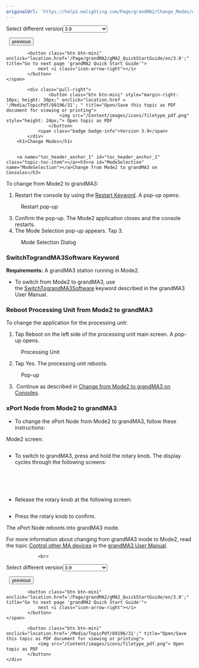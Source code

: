 ```yaml
---
originalUrl: 'https://help2.malighting.com/Page/grandMA2/Change_Modes/en/3.9'
---
```


<div class="topic-navigation">

<div class="pull-right">
	<span class="pull-left">


<div class="pull-left">
<form action="/Topic/SetCurrentVersionNumber" class="form-inline" id="frmTagSelector" method="post">	<span class="form-mini">
		<div class="input-prepend"><span class="add-on">Select different version</span><select autocomplete="off" id="versionNumberId" name="versionNumberId" onchange="$(this).closest('#frmTagSelector').submit();" style="width: 120px;"><option value="">- latest -</option>
<option value="6">3.3</option>
<option value="14">3.4</option>
<option value="18">3.5</option>
<option value="21">3.6</option>
<option value="23">3.7</option>
<option value="27">3.8</option>
<option selected="selected" value="31">3.9</option>
</select></div>
		<input data-val="true" data-val-number="The field Int32 must be a number." data-val-required="The Int32 field is required." id="ProductId" name="ProductId" type="hidden" value="27">
		<input id="CurrentGuid" name="CurrentGuid" type="hidden" value="2763e2bb-6e82-4994-ba73-7091c1e5797e">
	</span>
</form></div>&nbsp;	</span>
	<span class="pull-right" style="white-space: nowrap;">
			<button class="btn btn-mini" onclick="location.href='/Page/grandMA2/mode2_version_specification/en/3.9'; " title="Go to previous page 'Version Specification'">
				<i class="icon-arrow-left"></i> previous
			</button>

			<button class="btn btn-mini" onclick="location.href='/Page/grandMA2/gMA2_QuickStartGuide/en/3.9';" title="Go to next page 'grandMA2 Quick Start Guide'">
				next <i class="icon-arrow-right"></i> 
			</button>
	</span>
</div>
<div class="clear-fix" style="margin-bottom: 10px"></div>
</div>

		
			<div class="pull-right">
					<button class="btn btn-mini" style="margin-right: 10px; height: 30px;" onclick="location.href = '/Media/TopicPdf/89196/31'; " title="Open/Save this topic as PDF document for viewing or printing">
						<img src="/Content/images/icons/filetype_pdf.png" style="height: 24px;"> Open topic as PDF
					</button>
				<span class="badge badge-info">Version 3.9</span>
			</div>
		<h1>Change Modes</h1>


		<a name="toc_header_anchor_1" id="toc_header_anchor_1" class="topic-toc-item"></a><h3><a id="ModeSelection" name="ModeSelection"></a>Change from Mode2 to grandMA3 on Consoles</h3>

<p>To change from Mode2 to grandMA3:</p>

<ol>
	<li>Restart the console by using the <a href="/Topic/fece2234-7513-4dc5-b039-4dbf13d6d319">Restart Keyword</a>. A pop-up opens:</li>
</ol>

<figure class="caption"><img alt="" src="/Media/Image/popup_restart.png">
<figcaption>Restart pop-up</figcaption>
</figure>

<ol start="3">
	<li>Confirm the pop-up. The Mode2 application closes and the console restarts.</li>
	<li>The Mode Selection pop-up appears. Tap <span class="softkey">3</span>.</li>
</ol>

<figure class="caption"><img alt="" src="/Media/Image/img_select-mode_v0-9_3_3.png">
<figcaption>Mode Selection Dialog</figcaption>
</figure>

<a name="toc_header_anchor_2" id="toc_header_anchor_2" class="topic-toc-item"></a><h3>SwitchTograndMA3Software Keyword</h3>

<p><strong>Requirements:</strong> A grandMA3 station running in Mode2.</p>

<ul>
	<li>To switch from Mode2 to grandMA3, use the&nbsp;<a href="https://help.malighting.com/grandMA3/latest/?p=keyword_switchtograndma3software.html">SwitchTograndMA3Software</a>&nbsp;keyword described in the grandMA3 User Manual.</li>
</ul>

<a name="toc_header_anchor_3" id="toc_header_anchor_3" class="topic-toc-item"></a><h3>Reboot Processing Unit from Mode2 to grandMA3</h3>

<p>To change the application for the processing unit:</p>

<ol>
	<li>Tap <span class="softkey">Reboot</span>&nbsp;on the left side of the processing unit main screen. A pop-up opens.</li>
</ol>

<figure class="caption"><img alt="" src="/Media/Image/Overlay_reboot_1_resize.png">
<figcaption>Processing Unit</figcaption>
</figure>

<ol start="2">
	<li>
	<p>Tap <span class="softkey">Yes</span>. The processing unit reboots.</p>
	</li>
</ol>

<figure class="caption"><img alt="" src="/Media/Image/Overlay_reboot_resize_2.png">
<figcaption>Pop-up&nbsp;</figcaption>
</figure>

<ol start="3">
	<li>
	<p>&nbsp;Continue as described in <a href="#ModeSelection">Change from Mode2 to grandMA3 on Consoles</a>.</p>
	</li>
</ol>

<a name="toc_header_anchor_4" id="toc_header_anchor_4" class="topic-toc-item"></a><h3>xPort Node from Mode2 to grandMA3</h3>

<ul>
	<li>To change the xPort Node from Mode2 to grandMA3, follow these instructions:</li>
</ul>

<p>Mode2 screen:</p>

<p><img alt="" src="/Media/Image/01_xPort_Mode_Wechsel.png"></p>

<ul>
	<li>To switch to grandMA3, press and hold the rotary knob. The display cycles through the following screens:</li>
</ul>

<p><img alt="" src="/Media/Image/01b_xPort_Mode_Wechsel.png"></p>

<p><img alt="" src="/Media/Image/02_xPort_Mode_Wechsel.png"></p>

<p><img alt="" src="/Media/Image/03_xPort_Mode_Wechsel.png"></p>

<p><img alt="" src="/Media/Image/04_xPort_Mode_Wechsel.png"></p>

<p><img alt="" src="/Media/Image/05_xPort_Mode_Wechsel.png"></p>

<ul>
	<li>Release the rotary knob at the following screen:</li>
</ul>

<p><img alt="" src="/Media/Image/06_xPort_Mode_Wechsel.png"></p>

<ul>
	<li>Press the rotary knob to confirm.</li>
</ul>

<p>The xPort Node reboots into grandMA3 mode.</p>

<p>For more information about changing from grandMA3 mode to Mode2, read the topic <a href="https://help.malighting.com/grandMA3/2.0/HTML/control_other_ma_devices.html" target="_blank">Control other MA devices</a> in the <a href="https://help.malighting.com/grandMA3/latest/?p=help.html" target="_blank">grandMA3 User Manual</a>.</p>


				<br>
<div class="topic-navigation">

<div class="pull-right">
	<span class="pull-left">


<div class="pull-left">
<form action="/Topic/SetCurrentVersionNumber" class="form-inline" id="frmTagSelector" method="post">	<span class="form-mini">
		<div class="input-prepend"><span class="add-on">Select different version</span><select autocomplete="off" id="versionNumberId" name="versionNumberId" onchange="$(this).closest('#frmTagSelector').submit();" style="width: 120px;"><option value="">- latest -</option>
<option value="6">3.3</option>
<option value="14">3.4</option>
<option value="18">3.5</option>
<option value="21">3.6</option>
<option value="23">3.7</option>
<option value="27">3.8</option>
<option selected="selected" value="31">3.9</option>
</select></div>
		<input data-val="true" data-val-number="The field Int32 must be a number." data-val-required="The Int32 field is required." id="ProductId" name="ProductId" type="hidden" value="27">
		<input id="CurrentGuid" name="CurrentGuid" type="hidden" value="2763e2bb-6e82-4994-ba73-7091c1e5797e">
	</span>
</form></div>&nbsp;	</span>
	<span class="pull-right" style="white-space: nowrap;">
			<button class="btn btn-mini" onclick="location.href='/Page/grandMA2/mode2_version_specification/en/3.9'; " title="Go to previous page 'Version Specification'">
				<i class="icon-arrow-left"></i> previous
			</button>

			<button class="btn btn-mini" onclick="location.href='/Page/grandMA2/gMA2_QuickStartGuide/en/3.9';" title="Go to next page 'grandMA2 Quick Start Guide'">
				next <i class="icon-arrow-right"></i> 
			</button>
	</span>
</div>
	<div class="clear-fix"></div>
	<div class="pull-right">
	
			<button class="btn btn-mini" onclick="location.href='/Media/TopicPdf/89196/31';" title="Open/Save this topic as PDF document for viewing or printing">
				<img src="/Content/images/icons/filetype_pdf.png"> Open topic as PDF
			</button>
	</div>
<div class="clear-fix" style="margin-bottom: 10px"></div>
</div>

	
